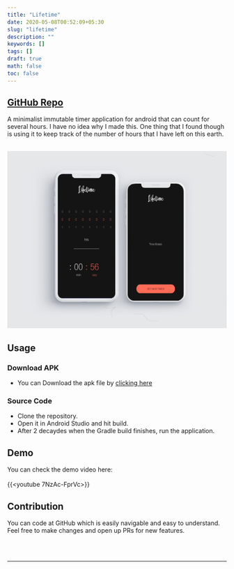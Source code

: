 ```yaml
---
title: "Lifetime"
date: 2020-05-08T00:52:09+05:30
slug: "lifetime"
description: ""
keywords: []
tags: []
draft: true
math: false
toc: false
---
```


<h2><a href="https://github.com/LakshyaKhatri/Lifetime/" target="_blank">GitHub Repo</a></h2>

A minimalist immutable timer application for android that can count for several hours. I have no idea why I made this. One thing that I found though is using it to keep track of the number of hours that I have left on this earth.

<br>
<img src="https://raw.githubusercontent.com/LakshyaKhatri/Lifetime/master/assets/6eb9b0a848feb8c4d5ea3af78fc716fd.jpg" alt="Lifetime Mockup" title="Lifetime" />

## Usage
### Download APK
* You can Download the apk file by [clicking here](https://github.com/LakshyaKhatri/Lifetime/releases/download/v1.0/app-debug.apk)
### Source Code
* Clone the repository.
* Open it in Android Studio and hit build.
* After 2 decaydes when the Gradle build finishes, run the application.

## Demo
You can check the demo video here: 
<br>
<br>
{{<youtube 7NzAc-FprVc>}}

## Contribution
You can code at GitHub which is easily navigable and easy to understand. Feel free to make changes and open up PRs for new features.

<br>
<br>

-----------------------------------------------------------